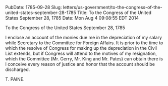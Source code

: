PubDate: 1785-09-28
Slug: letters/us-government/to-the-congress-of-the-united-states-september-28-1785
Title: To the Congress of the United States  September 28, 1785
Date: Mon Aug  4 09:08:55 EDT 2014

   To the Congress of the United States  September 28, 1785

   I enclose an account of the monies due me in the depreciation of my salary
   while Secretary to the Committee for Foreign Affairs. It is prior to the
   time to which the resolve of Congress for making up the depreciation in
   the Civil List extends, but if Congress will attend to the motives of my
   resignation, which the Committee (Mr. Gerry, Mr. King and Mr. Pates) can
   obtain there is I conceive every reason of justice and honor that the
   account should be discharged.

   T. PAINE.

    

    
